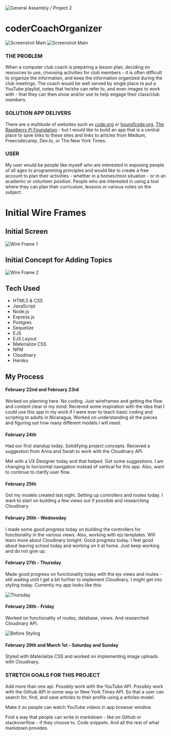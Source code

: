 ![General Assembly / Project 2](https://img.shields.io/badge/General%20Assembly-Project%202-blue)

# coderCoachOrganizer

![Screenshot Main](/public/img/screenshot-main.png)
![Screenshot Main](/public/img/screenshot-main2.png)



### THE PROBLEM

When a computer club coach  is preparing a lesson plan, deciding on resources to use, choosing activities for club members - it is often difficult to organize the information, and keep the information organized during the club meetings. The coach would be well served by single place to put a YouTube playlist, notes that he/she can refer to, and even images to work with - that they can then show and/or use to help engage their class/club members. 

### SOLUTION APP DELIVERS

There are a multitude of websites such as [code.org](https://code.org) or [hourofcode.org](https://www.hourofcode.com), [The Raspberry Pi Foundation](https://www.raspberrypi.org/) - but I would like to build an app that is a central place to save links to these sites and links to articles from Medium, Freecodecamp, Dev.to, or The New York Times. 


### USER

My user would be people like myself who are interested in exposing people of all ages to programming principles and would like to create a free account to plan their activities - whether in a homeschool situation - or in an academic or volunteer position. People who are interested in using a tool where they can plan their curriculum, lessons or various notes on the subject. 

# Initial Wire Frames

## Initial Screen

![Wire Frame 1](/public/img/wireframe1.jpg)

## Initial Concept for Adding Topics

![Wire Frame 2](/public/img/wireframe2.jpg)

## Tech Used

* HTML5 & CSS
* JavaScript
* Node.js
* Express.js
* Postgres
* Sequelize
* EJS
* EJS Layout
* Materialize CSS
* NPM
* Cloudinary
* Heroku

## My Process

#### February 22nd and February 23rd

Worked on planning here. No coding. Just wireframes and getting the flow and content clear in my mind. Recieved some inspiration with the idea that I could use this app in my work if I were ever to teach basic coding and scripting to adults in Nicaragua. Worked on understanding all the pieces and figuring out how many different models I will need.


#### February 24th

Had our first standup today. Solidifying project concepts. Recieved a suggestion from Anna and Sarah to work with the Cloudinary API.

Met with a UX Designer today and that helped. Got some suggestions. I am changing to horizontal navigation instead of vertical for this app. Also, want to continue to clarify user flow.

#### February 25th

Got my models created last night. Setting up controllers and routes today. I want to start on building a few views out if possible and researching Cloudinary.

#### February 26th - Wednesday

I made some good progress today on building the controllers for functionality in the various views. Also, working with ejs templates. Will learn more about Cloudinary tonight. Good progress today. I feel good about leaving school today and working on it at home. Just keep working and do not give up.

#### February 27th - Thursday

Made good progress on functionality today with the ejs views and routes - still waiting until I get a bit further to implement Cloudinary. I might get into styling today. Currently my app looks like this: 

![Thursday](/public/img/feb27th.png)

#### February 28th - Friday
Worked on functionality of routes, database, views. And researched Cloudinary API.

![Before Styling](/public/img/screenshot2.png)


#### February 29th and March 1st - Saturday and Sunday
Styled with Materialize CSS and worked on implementing image uploads with Cloudinary.


### STRETCH GOALS FOR THIS PROJECT

Add more than one api. Possibly work with the YouTube API. Possibly work with the Github API in some way or New York Times API. So that a user can search for, find, and save articles to their profile using a articles model.

Make it so people can watch YouTube videos in app browser window.

Find a way that people can write in markdown - like on Github or stackoverflow - if they choose to. Code snippets. And all the rest of what markdown provides.

